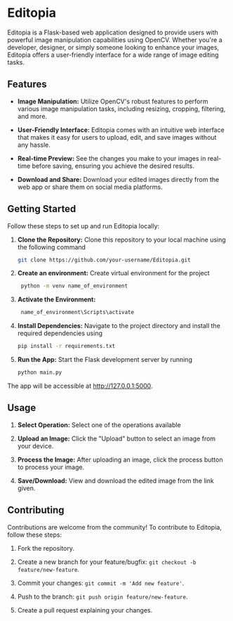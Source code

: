 # Editopia


Editopia is a Flask-based web application designed to provide users with powerful image manipulation capabilities using OpenCV. Whether you're a developer, designer, or simply someone looking to enhance your images, Editopia offers a user-friendly interface for a wide range of image editing tasks.

## Features

- **Image Manipulation:** Utilize OpenCV's robust features to perform various image manipulation tasks, including resizing, cropping, filtering, and more.

- **User-Friendly Interface:** Editopia comes with an intuitive web interface that makes it easy for users to upload, edit, and save images without any hassle.

- **Real-time Preview:** See the changes you make to your images in real-time before saving, ensuring you achieve the desired results.

- **Download and Share:** Download your edited images directly from the web app or share them on social media platforms.

## Getting Started

Follow these steps to set up and run Editopia locally:

1. **Clone the Repository:** Clone this repository to your local machine using the following command
   ```bash
   git clone https://github.com/your-username/Editopia.git
2. **Create an environment:** Create virtual environment for the project
   ```bash
    python -m venv name_of_environment
3. **Activate the Environment:**
   ```bash
    name_of_environment\Scripts\activate
4. **Install Dependencies:** Navigate to the project directory and install the required dependencies using
   ```bash
   pip install -r requirements.txt
5. **Run the App:** Start the Flask development server by running
   ```bash
   python main.py
The app will be accessible at http://127.0.0.1:5000.

## Usage

1. **Select Operation:** Select one of the operations available

2. **Upload an Image:** Click the "Upload" button to select an image from your device.

3. **Process the Image:** After uploading an image, click the process button to process your image.

3. **Save/Download:** View and download the edited image from the link given.

## Contributing

Contributions are welcome from the community! To contribute to Editopia, follow these steps:

1. Fork the repository.

2. Create a new branch for your feature/bugfix: `git checkout -b feature/new-feature`.

3. Commit your changes: `git commit -m 'Add new feature'`.

4. Push to the branch: `git push origin feature/new-feature`.

5. Create a pull request explaining your changes.


